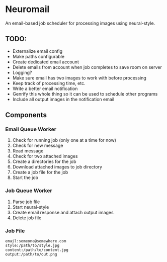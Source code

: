 # Neuromail

An email-based job scheduler for processing images using neural-style.

## TODO:

* Externalize email config
* Make paths configurable
* Create dedicated email account
* Delete emails from account when job completes to save room on server
* Logging?
* Make sure email has two images to work with before processing
* Keep track of processing time, etc.
* Write a better email notification
* Genrify this whole thing so it can be used to schedule other programs
* Include all output images in the notification email

## Components

### Email Queue Worker
1. Check for running job (only one at a time for now)
2. Check for new message
3. Read message
4. Check for two attached images
5. Create a directories for the job
6. Download attached images to job directory
7. Create a job file for the job
8. Start the job

### Job Queue Worker
1. Parse job file
2. Start neural-style
3. Create email response and attach output images
4. Delete job file

### Job File
```
email:someone@somewhere.com
style:/path/to/style.jpg
content:/path/to/content.jpg
output:/path/to/out.png
```
